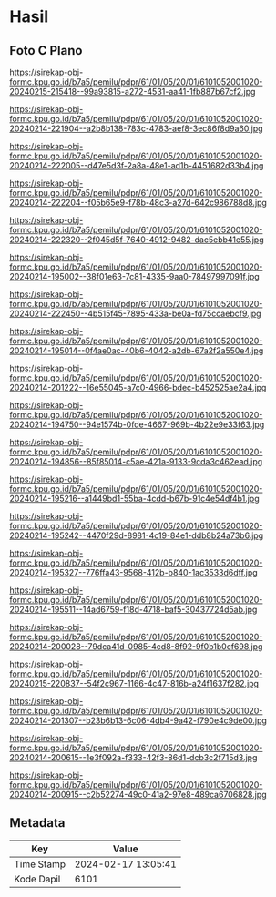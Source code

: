 # Hasil

## Foto C Plano

https://sirekap-obj-formc.kpu.go.id/b7a5/pemilu/pdpr/61/01/05/20/01/6101052001020-20240215-215418--99a93815-a272-4531-aa41-1fb887b67cf2.jpg

https://sirekap-obj-formc.kpu.go.id/b7a5/pemilu/pdpr/61/01/05/20/01/6101052001020-20240214-221904--a2b8b138-783c-4783-aef8-3ec86f8d9a60.jpg

https://sirekap-obj-formc.kpu.go.id/b7a5/pemilu/pdpr/61/01/05/20/01/6101052001020-20240214-222005--d47e5d3f-2a8a-48e1-ad1b-4451682d33b4.jpg

https://sirekap-obj-formc.kpu.go.id/b7a5/pemilu/pdpr/61/01/05/20/01/6101052001020-20240214-222204--f05b65e9-f78b-48c3-a27d-642c986788d8.jpg

https://sirekap-obj-formc.kpu.go.id/b7a5/pemilu/pdpr/61/01/05/20/01/6101052001020-20240214-222320--2f045d5f-7640-4912-9482-dac5ebb41e55.jpg

https://sirekap-obj-formc.kpu.go.id/b7a5/pemilu/pdpr/61/01/05/20/01/6101052001020-20240214-195002--38f01e63-7c81-4335-9aa0-78497997091f.jpg

https://sirekap-obj-formc.kpu.go.id/b7a5/pemilu/pdpr/61/01/05/20/01/6101052001020-20240214-222450--4b515f45-7895-433a-be0a-fd75ccaebcf9.jpg

https://sirekap-obj-formc.kpu.go.id/b7a5/pemilu/pdpr/61/01/05/20/01/6101052001020-20240214-195014--0f4ae0ac-40b6-4042-a2db-67a2f2a550e4.jpg

https://sirekap-obj-formc.kpu.go.id/b7a5/pemilu/pdpr/61/01/05/20/01/6101052001020-20240214-201222--16e55045-a7c0-4966-bdec-b452525ae2a4.jpg

https://sirekap-obj-formc.kpu.go.id/b7a5/pemilu/pdpr/61/01/05/20/01/6101052001020-20240214-194750--94e1574b-0fde-4667-969b-4b22e9e33f63.jpg

https://sirekap-obj-formc.kpu.go.id/b7a5/pemilu/pdpr/61/01/05/20/01/6101052001020-20240214-194856--85f85014-c5ae-421a-9133-9cda3c462ead.jpg

https://sirekap-obj-formc.kpu.go.id/b7a5/pemilu/pdpr/61/01/05/20/01/6101052001020-20240214-195216--a1449bd1-55ba-4cdd-b67b-91c4e54df4b1.jpg

https://sirekap-obj-formc.kpu.go.id/b7a5/pemilu/pdpr/61/01/05/20/01/6101052001020-20240214-195242--4470f29d-8981-4c19-84e1-ddb8b24a73b6.jpg

https://sirekap-obj-formc.kpu.go.id/b7a5/pemilu/pdpr/61/01/05/20/01/6101052001020-20240214-195327--776ffa43-9568-412b-b840-1ac3533d6dff.jpg

https://sirekap-obj-formc.kpu.go.id/b7a5/pemilu/pdpr/61/01/05/20/01/6101052001020-20240214-195511--14ad6759-f18d-4718-baf5-30437724d5ab.jpg

https://sirekap-obj-formc.kpu.go.id/b7a5/pemilu/pdpr/61/01/05/20/01/6101052001020-20240214-200028--79dca41d-0985-4cd8-8f92-9f0b1b0cf698.jpg

https://sirekap-obj-formc.kpu.go.id/b7a5/pemilu/pdpr/61/01/05/20/01/6101052001020-20240215-220837--54f2c967-1166-4c47-816b-a24f1637f282.jpg

https://sirekap-obj-formc.kpu.go.id/b7a5/pemilu/pdpr/61/01/05/20/01/6101052001020-20240214-201307--b23b6b13-6c06-4db4-9a42-f790e4c9de00.jpg

https://sirekap-obj-formc.kpu.go.id/b7a5/pemilu/pdpr/61/01/05/20/01/6101052001020-20240214-200615--1e3f092a-f333-42f3-86d1-dcb3c2f715d3.jpg

https://sirekap-obj-formc.kpu.go.id/b7a5/pemilu/pdpr/61/01/05/20/01/6101052001020-20240214-200915--c2b52274-49c0-41a2-97e8-489ca6706828.jpg


## Metadata

| Key        | Value               |
| ---------- | ------------------- |
| Time Stamp | 2024-02-17 13:05:41 |
| Kode Dapil | 6101                |



